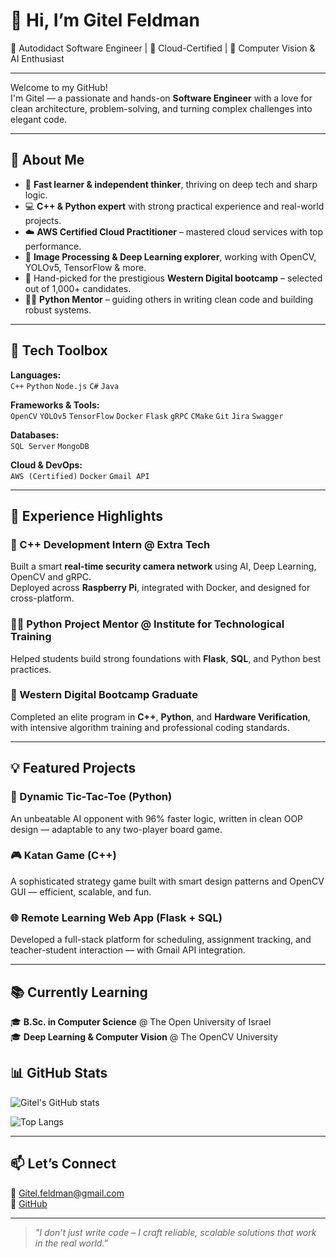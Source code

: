 # 👋 Hi, I’m Gitel Feldman

🌟 Autodidact Software Engineer | 🚀 Cloud-Certified | 🎯 Computer Vision & AI Enthusiast

---

Welcome to my GitHub!  
I'm Gitel — a passionate and hands-on **Software Engineer** with a love for clean architecture, problem-solving, and turning complex challenges into elegant code.

---

## 🚀 About Me

- 🧠 **Fast learner & independent thinker**, thriving on deep tech and sharp logic.
- 💻 **C++ & Python expert** with strong practical experience and real-world projects.
- ☁️ **AWS Certified Cloud Practitioner** – mastered cloud services with top performance.
- 📸 **Image Processing & Deep Learning explorer**, working with OpenCV, YOLOv5, TensorFlow & more.
- 🧪 Hand-picked for the prestigious **Western Digital bootcamp** – selected out of 1,000+ candidates.
- 🧑‍🏫 **Python Mentor** – guiding others in writing clean code and building robust systems.

---

## 🔧 Tech Toolbox

**Languages:**  
`C++` `Python` `Node.js` `C#` `Java`  

**Frameworks & Tools:**  
`OpenCV` `YOLOv5` `TensorFlow` `Docker` `Flask` `gRPC` `CMake` `Git` `Jira` `Swagger`

**Databases:**  
`SQL Server` `MongoDB`

**Cloud & DevOps:**  
`AWS (Certified)` `Docker` `Gmail API`

---

## 💼 Experience Highlights

### 🎯 C++ Development Intern @ Extra Tech
Built a smart **real-time security camera network** using AI, Deep Learning, OpenCV and gRPC.  
Deployed across **Raspberry Pi**, integrated with Docker, and designed for cross-platform.

### 👩‍🏫 Python Project Mentor @ Institute for Technological Training
Helped students build strong foundations with **Flask**, **SQL**, and Python best practices.

### 🧠 Western Digital Bootcamp Graduate
Completed an elite program in **C++**, **Python**, and **Hardware Verification**, with intensive algorithm training and professional coding standards.

---

## 💡 Featured Projects

### 🧠 Dynamic Tic-Tac-Toe (Python)
An unbeatable AI opponent with 96% faster logic, written in clean OOP design — adaptable to any two-player board game.

### 🎮 Katan Game (C++)
A sophisticated strategy game built with smart design patterns and OpenCV GUI — efficient, scalable, and fun.

### 🌐 Remote Learning Web App (Flask + SQL)
Developed a full-stack platform for scheduling, assignment tracking, and teacher-student interaction — with Gmail API integration.

---

## 📚 Currently Learning

🎓 **B.Sc. in Computer Science** @ The Open University of Israel  
🎓 **Deep Learning & Computer Vision** @ The OpenCV University  


## 📊 GitHub Stats

![Gitel's GitHub stats](https://github-readme-stats.vercel.app/api?username=GitelFeldman&show_icons=true&theme=tokyonight)

![Top Langs](https://github-readme-stats.vercel.app/api/top-langs/?username=GitelFeldman&layout=compact&theme=tokyonight)


---

## 📫 Let’s Connect

💌 [Gitel.feldman@gmail.com](mailto:Gitel.feldman@gmail.com)  
🔗 [GitHub](https://github.com/GitelFeldman)

---

> *"I don’t just write code – I craft reliable, scalable solutions that work in the real world."*
